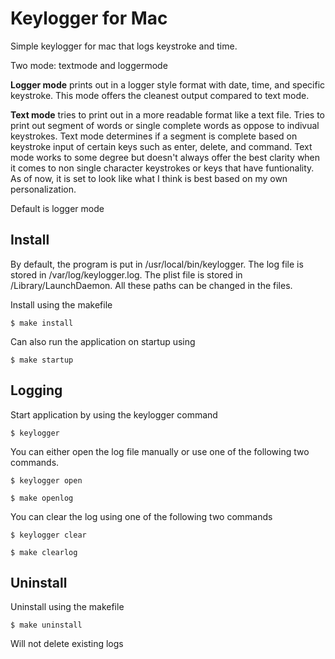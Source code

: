 # Keylogger for Mac

Simple keylogger for mac that logs keystroke and time.

Two mode: textmode and loggermode

**Logger mode** prints out in a logger style format with date, time, and specific keystroke. This mode offers the cleanest output compared to text mode.

**Text mode** tries to print out in a more readable format like a text file. Tries to print out segment of words or single complete words as oppose to indivual keystrokes. Text mode determines if a segment is complete based on keystroke input of certain keys such as enter, delete, and command. Text mode works to some degree but doesn't always offer the best clarity when it comes to non single character keystrokes or keys that have funtionality. As of now, it is set to look like what I think is best based on my own personalization.

Default is logger mode


## Install

By default, the program is put in /usr/local/bin/keylogger. The log file is stored in /var/log/keylogger.log. The plist file is stored in /Library/LaunchDaemon. All these paths can be changed in the files.

Install using the makefile

```
$ make install
```

Can also run the application on startup using

```
$ make startup
```

## Logging

Start application by using the keylogger command

```
$ keylogger
```

You can either open the log file manually or use one of the following two commands.

```
$ keylogger open
```

```
$ make openlog
```

You can clear the log using one of the following two commands

```
$ keylogger clear
```

```
$ make clearlog
```


## Uninstall

Uninstall using the makefile


```
$ make uninstall
```

Will not delete existing logs
